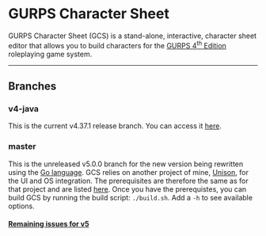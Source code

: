 # GURPS Character Sheet

GURPS Character Sheet (GCS) is a stand-alone, interactive, character sheet editor that allows you to build characters
for the [GURPS 4<sup>th</sup> Edition](http://www.sjgames.com/gurps) roleplaying game system.

<hr>

## Branches

### v4-java

This is the current v4.37.1 release branch. You can access it [here](https://github.com/richardwilkes/gcs/tree/v4-java).

### master

This is the unreleased v5.0.0 branch for the new version being rewritten using the [Go language](http://go.dev). GCS
relies on another project of mine, [Unison](https://github.com/richardwilkes/unison), for the UI and OS integration. The
prerequisites are therefore the same as for that project and are listed
[here](https://github.com/richardwilkes/unison/blob/main/README.md). Once you have the prerequistes, you can build GCS
by running the build script: `./build.sh`. Add a `-h` to see available options.

#### [Remaining issues for v5](https://github.com/richardwilkes/gcs/issues?q=is%3Aopen+is%3Aissue+label%3Av5)